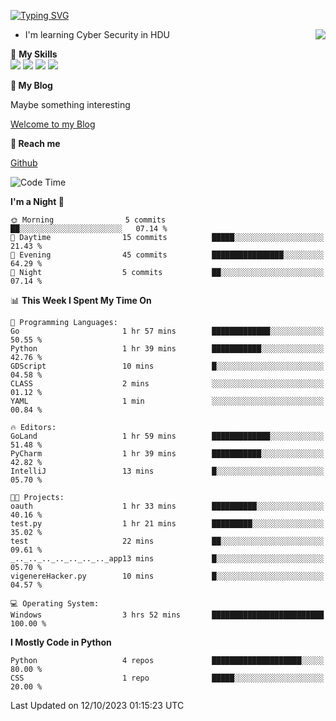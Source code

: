 [![Typing SVG](https://readme-typing-svg.herokuapp.com?font=Fira+Code&pause=1000&random=false&width=450&height=60&lines=Hello+%F0%9F%91%8B%F0%9F%8F%BB;I'm+JBNRZ)](https://git.io/typing-svg)

<a href="#">
  <img align="right" src="https://github-readme-stats.vercel.app/api?username=JBNRZ&show_icons=true&bg_color=15,f2f7fd,E0EAFC" />
</a>

- I'm learning Cyber Security in HDU

🌟 **My Skills**  
![](https://img.shields.io/badge/-Python-3e74a2?style=flat-square&logo=Python&logoColor=fff)
![](https://img.shields.io/badge/-Docker-2496ED?style=flat-square&logo=Docker&logoColor=fff)
![](https://img.shields.io/badge/-Linux-000000?style=flat-square&logo=Linux&logoColor=fff)
![](https://img.shields.io/badge/-MySQL-4479A1?style=flat-square&logo=MySQL&logoColor=fff)

 **🌱 My Blog**

Maybe something interesting

[Welcome to my Blog](https://jbnrz.com.cn/)

 **💬 Reach me** 

[Github](https://github.com/JBNRZ)


<!--START_SECTION:waka-->
![Code Time](http://img.shields.io/badge/Code%20Time-2%20hrs%2025%20mins-blue)

**I'm a Night 🦉** 

```text
🌞 Morning                5 commits           ██░░░░░░░░░░░░░░░░░░░░░░░   07.14 % 
🌆 Daytime                15 commits          █████░░░░░░░░░░░░░░░░░░░░   21.43 % 
🌃 Evening                45 commits          ████████████████░░░░░░░░░   64.29 % 
🌙 Night                  5 commits           ██░░░░░░░░░░░░░░░░░░░░░░░   07.14 % 
```


📊 **This Week I Spent My Time On** 

```text
💬 Programming Languages: 
Go                       1 hr 57 mins        █████████████░░░░░░░░░░░░   50.55 % 
Python                   1 hr 39 mins        ███████████░░░░░░░░░░░░░░   42.76 % 
GDScript                 10 mins             █░░░░░░░░░░░░░░░░░░░░░░░░   04.58 % 
CLASS                    2 mins              ░░░░░░░░░░░░░░░░░░░░░░░░░   01.12 % 
YAML                     1 min               ░░░░░░░░░░░░░░░░░░░░░░░░░   00.84 % 

🔥 Editors: 
GoLand                   1 hr 59 mins        █████████████░░░░░░░░░░░░   51.48 % 
PyCharm                  1 hr 39 mins        ███████████░░░░░░░░░░░░░░   42.82 % 
IntelliJ                 13 mins             █░░░░░░░░░░░░░░░░░░░░░░░░   05.70 % 

🐱‍💻 Projects: 
oauth                    1 hr 33 mins        ██████████░░░░░░░░░░░░░░░   40.16 % 
test.py                  1 hr 21 mins        █████████░░░░░░░░░░░░░░░░   35.02 % 
test                     22 mins             ██░░░░░░░░░░░░░░░░░░░░░░░   09.61 % 
_.._.._.._.._.._.._.._app13 mins             █░░░░░░░░░░░░░░░░░░░░░░░░   05.70 % 
vigenereHacker.py        10 mins             █░░░░░░░░░░░░░░░░░░░░░░░░   04.57 % 

💻 Operating System: 
Windows                  3 hrs 52 mins       █████████████████████████   100.00 % 
```

**I Mostly Code in Python** 

```text
Python                   4 repos             ████████████████████░░░░░   80.00 % 
CSS                      1 repo              █████░░░░░░░░░░░░░░░░░░░░   20.00 % 
```




 Last Updated on 12/10/2023 01:15:23 UTC
<!--END_SECTION:waka-->
